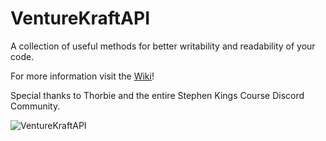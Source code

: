 # VentureKraftAPI

A collection of useful methods for better writability and readability of your code.

For more information visit the [Wiki](https://github.com/VentureKraftDevs/VentureKraftAPI/wiki)!

Special thanks to Thorbie and the entire Stephen Kings Course Discord Community.

![VentureKraftAPI](https://user-images.githubusercontent.com/62361708/113420624-51386e00-93d2-11eb-856c-aa4dd7400db6.png)
